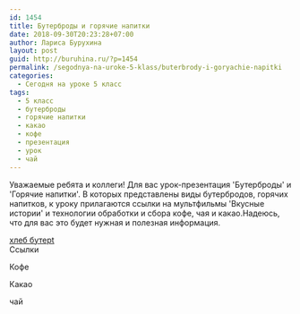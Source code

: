 ```yaml
---
id: 1454
title: Бутерброды и горячие напитки
date: 2018-09-30T20:23:28+07:00
author: Лариса Бурухина
layout: post
guid: http://buruhina.ru/?p=1454
permalink: /segodnya-na-uroke-5-klass/buterbrody-i-goryachie-napitki
categories:
  - Сегодня на уроке 5 класс
tags:
  - 5 класс
  - бутерброды
  - горячие напитки
  - какао
  - кофе
  - презентация
  - урок
  - чай
---
```

Уважаемые ребята и коллеги! Для вас урок-презентация 'Бутерброды' и 'Горячие напитки'. В которых представлены виды бутербродов, горячих напитков, к уроку прилагаются ссылки на мультфильмы 'Вкусные истории' и технологии обработки и сбора кофе, чая и какао.Надеюсь, что для вас это будет нужная и полезная информация.

[хлеб бутерt](http://buruhina.ru/wp-content/uploads/2018/09/хлеб-бутерt.ppt)  
Ссылки  
  
  
Кофе  
  
  
Какао  
  
чай 

<div class="ead-preview">
  <div class="ead-document" style="position:relative;padding-top:90%;">
  </div>
</div>